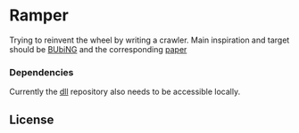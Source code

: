 # Ramper

Trying to reinvent the wheel by writing a crawler. Main inspiration and target should be
[BUbiNG](https://github.com/LAW-Unimi/BUbiNG) and the corresponding
[paper](https://vigna.di.unimi.it/ftp/papers/BUbiNG.pdf)

### Dependencies

Currently the [dll](https://github.com/FiV0/dll.git) repository also needs to be accessible locally.

## License
